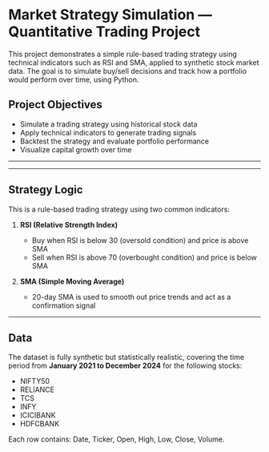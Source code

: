 # Market Strategy Simulation — Quantitative Trading Project

This project demonstrates a simple rule-based trading strategy using technical indicators such as RSI and SMA, applied to synthetic stock market data. The goal is to simulate buy/sell decisions and track how a portfolio would perform over time, using Python.

## Project Objectives

- Simulate a trading strategy using historical stock data
- Apply technical indicators to generate trading signals
- Backtest the strategy and evaluate portfolio performance
- Visualize capital growth over time

---



---

## Strategy Logic

This is a rule-based trading strategy using two common indicators:

1. **RSI (Relative Strength Index)**  
   - Buy when RSI is below 30 (oversold condition) and price is above SMA  
   - Sell when RSI is above 70 (overbought condition) and price is below SMA  

2. **SMA (Simple Moving Average)**  
   - 20-day SMA is used to smooth out price trends and act as a confirmation signal

---

## Data

The dataset is fully synthetic but statistically realistic, covering the time period from **January 2021 to December 2024** for the following stocks:

- NIFTY50
- RELIANCE
- TCS
- INFY
- ICICIBANK
- HDFCBANK

Each row contains: Date, Ticker, Open, High, Low, Close, Volume.

